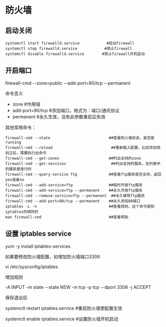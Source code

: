 # 防火墙

## 启动关闭

```
systemctl start firewalld.service            #启动firewall
systemctl stop firewalld.service            #停止firewall
systemctl disable firewalld.service        #禁止firewall开机启动
```

## 开启端口

firewall-cmd --zone=public --add-port=80/tcp --permanent

命令含义

- zone #作用域
- add-port=80/tcp #添加端口，格式为：端口/通讯协议
- permanent #永久生效，没有此参数重启后失效

其他常用命令：

```
firewall-cmd --state                          ##查看防火墙状态，是否是running
firewall-cmd --reload                          ##重新载入配置，比如添加规则之后，需要执行此命令
firewall-cmd --get-zones                      ##列出支持的zone
firewall-cmd --get-services                    ##列出支持的服务，在列表中的服务是放行的
firewall-cmd --query-service ftp              ##查看ftp服务是否支持，返回yes或者no
firewall-cmd --add-service=ftp                ##临时开放ftp服务
firewall-cmd --add-service=ftp --permanent    ##永久开放ftp服务
firewall-cmd --remove-service=ftp --permanent  ##永久移除ftp服务
firewall-cmd --add-port=80/tcp --permanent    ##永久添加80端口 
iptables -L -n                                ##查看规则，这个命令是和iptables的相同的
man firewall-cmd                              ##查看帮助
```

## 设置 iptables service

yum -y install iptables-services

如果要修改防火墙配置，如增加防火墙端口3306

vi /etc/sysconfig/iptables 

增加规则

-A INPUT -m state --state NEW -m tcp -p tcp --dport 3306 -j ACCEPT

保存退出后

systemctl restart iptables.service #重启防火墙使配置生效

systemctl enable iptables.service #设置防火墙开机启动